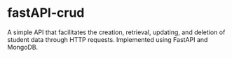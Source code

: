 # fastAPI-crud
A simple API that facilitates the creation, retrieval, updating, and deletion of student data through HTTP requests. Implemented using FastAPI and MongoDB.
